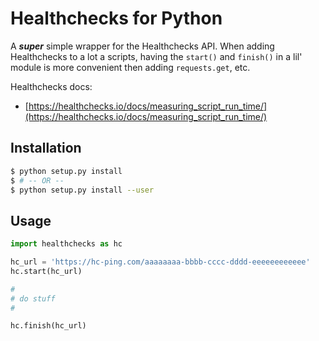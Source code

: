 # Healthchecks for Python

A ***super*** simple wrapper for the Healthchecks API. When adding Healthchecks to a lot a scripts, having the `start()` and `finish()` in a lil' module is more convenient then adding `requests.get`, etc.

Healthchecks docs:
* [https://healthchecks.io/docs/measuring_script_run_time/](https://healthchecks.io/docs/measuring_script_run_time/)

## Installation
```bash
$ python setup.py install
$ # -- OR --
$ python setup.py install --user
```

## Usage

```python
import healthchecks as hc

hc_url = 'https://hc-ping.com/aaaaaaaa-bbbb-cccc-dddd-eeeeeeeeeeee'
hc.start(hc_url)

#
# do stuff
#

hc.finish(hc_url)
```